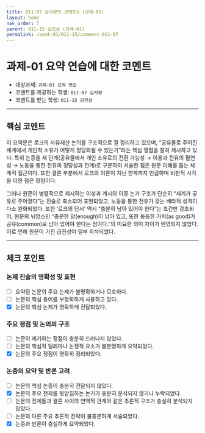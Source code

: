 ```yaml
---
title: 011-07 김사랑의 코멘트b (과제-01) 
layout: home
nav_order: 7
parent: 011-15 김진섬 (과제-01)
permalink: /asmt-01/011-15/comment-011-07
---
```


# 과제-01 요약 연습에 대한 코멘트

- 대상과제: `과제-01 요약 연습`
- 코멘트를 제공하는 학생: `011-07 김사랑` 
- 코멘트를 받는 학생: `011-15 김진섬` 

---

## 핵심 코멘트

이 요약문은 로크의 사유재산 논의를 구조적으로 잘 정리하고 있으며, “공유물로 주어진 세계에서 개인적 소유가 어떻게 정당화될 수 있는가”라는 핵심 쟁점을 잘히 제시하고 있다. 특히 논증을 세 단계(공유물에서 개인 소유로의 전환 가능성 → 이용과 전유의 필연성 → 노동을 통한 전유의 정당성과 한계)로 구분하여 서술한 점은 원문 이해를 돕는 체계적 접근이다. 또한 결론 부분에서 로크의 이론이 지닌 한계까지 언급하며 비판적 시각을 더한 점은 장점이다.

그러나 원문이 병렬적으로 제시하는 이성과 계시의 이중 논거 구조가 단순히 “세계가 공유로 주어졌다”는 진술로 축소되어 표현되었고, 노동을 통한 전유가 갖는 배타적 성격이 다소 완화되었다. 또한 ‘로크의 단서’ 역시 “충분히 남아 있어야 한다”는 조건만 강조되어, 원문의 뉘앙스인 “충분한 양(enough)이 남아 있고, 또한 동등한 가치(as good)가 공유(common)로 남아 있어야 한다는 점이다.”의 미묘한 의미 차이가 반영되지 않았다. 이로 인해 원문이 가진 급진성이 일부 희석되었다.

---

## 체크 포인트

### 논제 진술의 명확성 및 표현  
- [ ] 요약된 논문의 주요 논제가 불명확하거나 모호하다.  
- [ ] 논문의 핵심 용어를 부정확하게 사용하고 있다.  
- [x] 논문의 핵심 논제가 명확하게 전달되었다.  

### 주요 쟁점 및 논의의 구조  
- [ ] 논문이 제기하는 쟁점이 충분히 드러나지 않았다.  
- [ ] 논문의 핵심적 딜레마나 논쟁적 요소가 불분명하게 요약되었다.  
- [x] 논문의 주요 쟁점이 명확히 정리되었다.  

### 논증의 요약 및 반론 고려  
- [ ] 논문의 핵심 논증이 충분히 전달되지 않았다.  
- [x] 논문의 주요 전제를 뒷받침하는 논거가 충분히 분석되지 않거나 누락되었다.  
- [ ] 논문의 전제들과 결론 사이의 연역적 관계와 같은 추론적 구조가 충실히 분석되지 않았다.  
- [ ] 논문의 다른 주요 추론적 전략이 불충분하게 서술되었다.
- [x] 논증과 반론이 충실하게 요약되었다. 